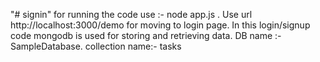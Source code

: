 "# signin" 
for running the code use :- node app.js .
Use url http://localhost:3000/demo  for moving to login page.
In this login/signup code mongodb is used for storing and retrieving data.
DB name :- SampleDatabase.
collection name:- tasks 
